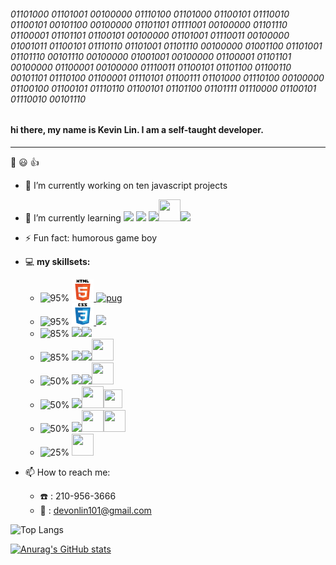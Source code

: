 ###### 01101000 01101001 00100000 01110100 01101000 01100101 01110010 01100101 00101100 00100000 01101101 01111001 00100000 01101110 01100001 01101101 01100101 00100000 01101001 01110011 00100000 01001011 01100101 01110110 01101001 01101110 00100000 01001100 01101001 01101110 00101110 00100000 01001001 00100000 01100001 01101101 00100000 01100001 00100000 01110011 01100101 01101100 01100110 00101101 01110100 01100001 01110101 01100111 01101000 01110100 00100000 01100100 01100101 01110110 01100101 01101100 01101111 01110000 01100101 01110010 00101110
#### hi there, my name is Kevin Lin. I am a self-taught developer.
<hr>

   👋 :smiley: :+1:

 
- 🔭 I’m currently working on ten javascript projects
- 🌱 I’m currently learning <a href="https://javascript.info/"><img src="https://icongr.am/devicon/javascript-original.svg?size=30&color=currentColor" /></a> <a href='https://www.typescriptlang.org/'><img src="https://icongr.am/devicon/typescript-original.svg?size=30&color=currentColor" /></a> <a href='https://reactjs.org/'><img src="https://icongr.am/devicon/react-original.svg?size=30&color=currentColor" /></a><a href='https://nextjs.org/'><img src='https://tkssharma.com/static/6038e35c19cde1cd7c3e89262a45a01d/1e9e2/nextjs.png' height='35' width='35' /></a><a href="https://nodejs.org/dist/latest-v17.x/docs/api/index.html"><img src="https://icongr.am/devicon/nodejs-original.svg?size=30&color=currentColor" /></a>

- ⚡ Fun fact: humorous game boy

- 💻 **my skillsets:**
  - ![95%](https://progress-bar.dev/95/) <a href="https://www.w3.org/html/" target="_blank"> <img src="https://raw.githubusercontent.com/devicons/devicon/master/icons/html5/html5-original-wordmark.svg" alt="html5" width="35" height="35"/> </a><a href="https://pugjs.org" target="_blank"> <img src="https://cdn.worldvectorlogo.com/logos/pug.svg" alt="pug" width="35" height="35"/> </a>  
  - ![95%](https://progress-bar.dev/95/) <a href="https://www.w3schools.com/css/" target="_blank"> <img src="https://raw.githubusercontent.com/devicons/devicon/master/icons/css3/css3-original-wordmark.svg" alt="css3" width="35" height="35"/> </a><a href='https://sass-lang.com/' target='_blank'><img src='https://icongr.am/devicon/sass-original.svg?size=35&color=currentColor' /></a>
  - ![85%](https://progress-bar.dev/85/) <a href='https://developer.mozilla.org/en-US/docs/Web/JavaScript' target='_blank'><img src='https://icongr.am/devicon/javascript-original.svg?size=35&color=currentColor' /></a><a href='https://www.typescriptlang.org/' target='_blank'><img src='https://icongr.am/devicon/typescript-original.svg?size=35&color=currentColor' /></a>
  - ![85%](https://progress-bar.dev/85/) <a href='https://reactjs.org/' target='_blank'><img src='https://icongr.am/devicon/react-original.svg?size=35&color=currentColor' /></a><a href='https://vuejs.org/' target='_blank'><img src='https://icongr.am/devicon/vuejs-original.svg?size=35&color=currentColor' /></a><a href='https://neovim.io/'><img src='https://www.vectorlogo.zone/logos/neovimio/neovimio-icon.svg' height='35' width='35'/></a>
  - ![50%](https://progress-bar.dev/50/) <a href='https://www.mongodb.com/' target='_blank'><img src='https://icongr.am/devicon/mongodb-original.svg?size=35&color=currentColor' /></a><a href='https://www.mysql.com/' target='_blank'><img src='https://icongr.am/devicon/mysql-original-wordmark.svg?size=39&color=currentColor' /></a><a href='https://firebase.google.com/?gclid=Cj0KCQjwh_eFBhDZARIsALHjIKfNpJY6qC7xRBu3x8zNIKJTQmRVrVSDacx35JPpgF1737_NTGoic0UaAsLWEALw_wcB&gclsrc=aw.ds' target='_blank'><img src="https://img.icons8.com/color/48/000000/firebase.png" width='35' height='35'/></a>
  - ![50%](https://progress-bar.dev/50/) <a href='https://nodejs.org/en/' target='_blank'><img src='https://icongr.am/devicon/nodejs-original.svg?size=36&color=currentColor' /></a><a href='https://www.rust-lang.org/' target='_blank'><img src='https://www.rust-lang.org/logos/rust-logo-64x64.png' width='35' height='35'/></a><a href='https://webassembly.org/' target='_blank'><img src='https://upload.wikimedia.org/wikipedia/commons/thumb/1/1f/WebAssembly_Logo.svg/240px-WebAssembly_Logo.svg.png' width='30' height='30'/></a>
  - ![50%](https://progress-bar.dev/50/) <a href='https://www.linux.org/' target='_blank'><img src='https://icongr.am/devicon/linux-original.svg?size=36&color=currentColor' /></a><a href='http://www.gnu.org/software/bash/' target='_blank'><img src="https://img.icons8.com/plasticine/100/000000/bash.png" width='35' height='35'/></a><a href='https://git-scm.com/' target='_blank'><img src="https://img.icons8.com/color/48/000000/git.png" width='35' height='35'/></a>
  - ![25%](https://progress-bar.dev/25/) <a href='https://www.hacker101.com/resources#2' target='_blank'><img src="https://img.icons8.com/fluent/48/000000/hacker.png" width='35' height='35'/></a>

- 📫 How to reach me: 
  - :telephone: : 210-956-3666  <br />
  - :envelope_with_arrow: : devonlin101@gmail.com 

![Top Langs](https://github-readme-stats.vercel.app/api/top-langs/?username=devonlin101&theme=chartreuse-dark&bg_color=22272e)

[![Anurag's GitHub stats](https://github-readme-stats.vercel.app/api?username=devonlin101&show_icons=true&theme=chartreuse-dark&bg_color=22272e)](https://github.com/anuraghazra/github-readme-stats)
<!--
**devonlin/devonlin** is a ✨ _special_ ✨ repository because its `README.md` (this file) appears on your GitHub profile.

////////////////////////////////////////////////////
- 👯 I’m looking to collaborate on ...
- 🤔 I’m looking for help with ...
- 💬 Ask me about ...
- 😄 Pronouns: 
-->
